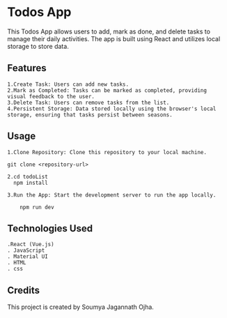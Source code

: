 # Todos App

This Todos App allows users to add, mark as done, and delete tasks to manage their daily activities. The app is built using React and utilizes local storage to store data.

## Features
    1.Create Task: Users can add new tasks.
    2.Mark as Completed: Tasks can be marked as completed, providing visual feedback to the user.
    3.Delete Task: Users can remove tasks from the list.
    4.Persistent Storage: Data stored locally using the browser's local storage, ensuring that tasks persist between seasons.

## Usage

    1.Clone Repository: Clone this repository to your local machine.

    git clone <repository-url>

    2.cd todoList
      npm install
    
    3.Run the App: Start the development server to run the app locally.
        
        npm run dev

## Technologies Used
    .React (Vue.js)
    . JavaScript
    . Material UI
    . HTML
    . css

## Credits

This project is created by Soumya Jagannath Ojha.